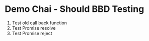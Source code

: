 # Demo Chai - Should BBD Testing


1. Test old call back function
2. Test Promise resolve
3. Test Promise reject